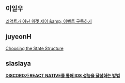 <h2>이일우</h2><a href="https://www.notion.so/Synchronizing-with-Effects-5338667f716f47cbbd283a7d8e56b45d?pvs=4#6543c280d9bf44908070b7dcfdd37925">리액트가 아닌 위젯 제어 &amp;amp; 이벤트 구독하기</a><h2>juyeonH</h2><a href="https://www.notion.so/mycodeplayground66/Choosing-the-State-Structure-0b433fe9ed6f4d4cafd07e27ebc52be6?pvs=4#cec6fac9b8f148928e4db7ead2c6faa9">Choosing the State Structure</a><h2>slaslaya</h2><strong><a href="https://www.notion.so/slaplace/DISCORD-REACT-NATIVE-IOS-c042312d005746ffb6c9666e53f5fd6d">DISCORD가 REACT NATIVE를 통해 IOS 성능을 달성하는 방법</a></strong>